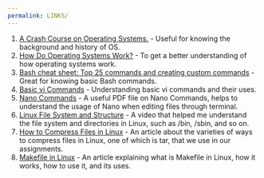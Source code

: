 ```yaml
---
permalink: LINKS/
---
```

1. [A Crash Course on Operating Systems.](https://www.youtube.com/watch?v=26QPDBe-NB8) -  Useful for knowing the background and history of OS.
2. [How Do Operating Systems Work?](https://www.youtube.com/watch?v=GjNp0bBrjmU) -  To get a better understanding of how operating systems work.
3. [Bash cheat sheet: Top 25 commands and creating custom commands](https://www.educative.io/blog/bash-shell-command-cheat-sheet) - Great for knowing basic Bash commands.
4. [Basic vi Commands](https://www.cs.colostate.edu/helpdocs/vi.html) - Understanding basic vi commands and their uses.
5. [Nano Commands](https://www.unomaha.edu/college-of-information-science-and-technology/computer-science-learning-center/_files/resources/CSLC-Helpdocs-Nano.pdf) - A useful PDF file on Nano Commands, helps to understand the usage of Nano when editing files through terminal.
6. [Linux File System and Structure](https://www.youtube.com/watch?v=HbgzrKJvDRw) - A video that helped me understand the file system and directories in Linux, such as /bin, /sbin, and so on. 
7. [How to Compress Files in Linux](https://www.geeksforgeeks.org/tar-command-linux-examples/) - An article about the varieties of ways to compress files in Linux, one of which is tar, that we use in our assignments.
8. [Makefile in Linux](https://data-flair.training/blogs/makefile-in-linux/) - An article explaining what is Makefile in Linux, how it works, how to use it, and its uses.

